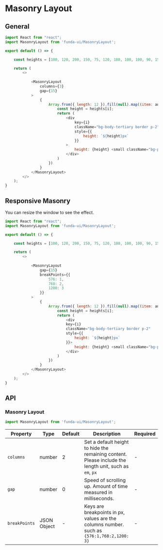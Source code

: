 # Masonry Layout




## General

```js
import React from "react";
import MasonryLayout from 'funda-ui/MasonryLayout';

export default () => {

    const heights = [100, 120, 200, 150, 75, 120, 180, 100, 100, 90, 150, 130, 88, 80, 110];

    return (
        <>
          
            <MasonryLayout 
                columns={3} 
                gap={15}
            >
                {
                    Array.from({ length: 12 }).fill(null).map((item: any, i: number) => {
                        const height = heights[i];
                        return (
                            <div 
                                key={i} 
                                className="bg-body-tertiary border p-2"
                                style={{         
                                    height: `${height}px` 
                                }}
                            >
                                height: {height} <small className="bg-primary text-white px-2 py-1 rounded">{i}</small>
                            </div>
                        )
                    })
                }
            </MasonryLayout>
        </>
    );
}
```

## Responsive Masonry 

You can resize the window to see the effect.

```js
import React from "react";
import MasonryLayout from 'funda-ui/MasonryLayout';

export default () => {

    const heights = [100, 120, 200, 150, 75, 120, 180, 100, 100, 90, 150, 130, 88, 80, 110];

    return (
        <>
          
            <MasonryLayout 
                gap={15}
                breakPoints={{
                    576: 1, 
                    768: 2,
                    1200: 3
                }}
            >
                {
                    Array.from({ length: 12 }).fill(null).map((item: any, i: number) => {
                        const height = heights[i];
                        return (
                            <div 
                            key={i} 
                            className="bg-body-tertiary border p-2"
                            style={{         
                                height: `${height}px` 
                            }}>
                                height: {height} <small className="bg-primary text-white px-2 py-1 rounded">{i}</small>
                            </div>
                        )
                    })
                }
            </MasonryLayout>
        </>
    );
}
```



## API

### Masonry Layout
```js
import MasonryLayout from 'funda-ui/MasonryLayout';
```
| Property | Type | Default | Description | Required |
| --- | --- | --- | --- | --- |
| `columns` | number  | 2 | Set a default height to hide the remaining content. Please include the length unit, such as `em`, `px` | - |
| `gap` | number  | 0 | Speed of scrolling up. Amount of time measured in milliseconds. | - |
| `breakPoints` | JSON Object | - | Keys are breakpoints in px, values are the columns number. such as `{576:1,768:2,1200: 3}` | - |

